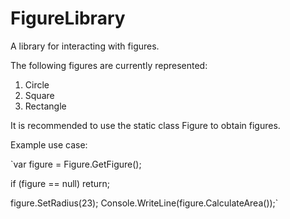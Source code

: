 # FigureLibrary

A library for interacting with figures.

The following figures are currently represented:
1) Circle
2) Square
3) Rectangle

It is recommended to use the static class Figure to obtain figures.

Example use case:

`var figure = Figure.GetFigure<Circle>();

if (figure == null)
    return;

figure.SetRadius(23);
Console.WriteLine(figure.CalculateArea());`
